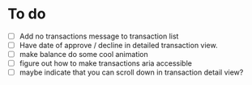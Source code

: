 # To do
- [ ] Add no transactions message to transaction list
- [ ] Have date of approve / decline in detailed transaction view.
- [ ] make balance do some cool animation
- [ ] figure out how to make transactions aria accessible
- [ ] maybe indicate that you can scroll down in transaction detail view?